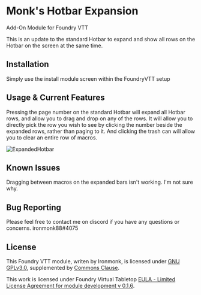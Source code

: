 # Monk's Hotbar Expansion
Add-On Module for Foundry VTT

This is an update to the standard Hotbar to expand and show all rows on the Hotbar on the screen at the same time.

## Installation
Simply use the install module screen within the FoundryVTT setup

## Usage & Current Features
Pressing the page number on the standard Hotbar will expand all Hotbar rows, and allow you to drag and drop on any of the rows.
It will allow you to directly pick the row you wish to see by clicking the number beside the expanded rows, rather than paging to it.
And clicking the trash can will allow you to clear an entire row of macros.

![ExpandedHotbar](/screenshots/ExpandedHotbar.png)

## Known Issues
Dragging between macros on the expanded bars isn't working.  I'm not sure why.

## Bug Reporting
Please feel free to contact me on discord if you have any questions or concerns. ironmonk88#4075

## License
This Foundry VTT module, writen by Ironmonk, is licensed under [GNU GPLv3.0](https://www.gnu.org/licenses/gpl-3.0.en.html), supplemented by [Commons Clause](https://commonsclause.com/).

This work is licensed under Foundry Virtual Tabletop [EULA - Limited License Agreement for module development v 0.1.6](http://foundryvtt.com/pages/license.html).
